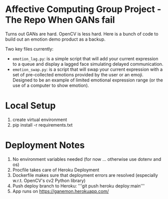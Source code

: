 # Affective Computing Group Project - The Repo When GANs fail

Turns out GANs are hard. OpenCV is less hard. Here is a bunch of code to build out an emotion demo product as a backup.

Two key files currently:
- `emotion_lag.py`: is a simple script that will add your current expression to a queue and display a lagged face simulating delayed communication.
- `emotion_swap.py`: is a script that will swap your current expression with a set of pre-collected emotions provided by the user or an emoji. Designed to be an example of limited emotional expression range (or the use of a computer to show emotion).


# Local Setup
1) create virtual environment
2) pip install -r requirements.txt

# Deployment Notes
1) No environment variables needed (for now ... otherwise use dotenv and os)
2) Procfile takes care of Heroku Deployment
3) Dockerfile makes sure that deployment errors are resolved (especially w.r.t. OpenCV's cv2 Python library)
4) Push deploy branch to Heroku: '''git push heroku deploy:main'''
5) App runs on https://ganemon.herokuapp.com/